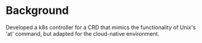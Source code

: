 # Background
Developed a k8s controller for a CRD that mimics the functionality of Unix's 'at' command, but adapted for the cloud-native environment. 